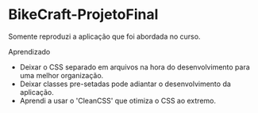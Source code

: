 <h1>BikeCraft-ProjetoFinal</h1>

<p>Somente reproduzi a aplicação que foi abordada no curso.</p>

<p>Aprendizado
 <ul>
  <li>Deixar o CSS separado em arquivos na hora do desenvolvimento para uma melhor organização.</li>
  <li>Deixar classes pre-setadas pode adiantar o desenvolvimento da aplicação.</li>
  <li>Aprendi a usar o 'CleanCSS' que otimiza o CSS ao extremo.</li>
</ul>

